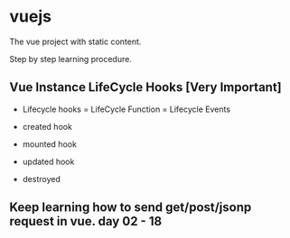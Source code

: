 # vuejs
The vue project with static content. 

Step by step learning procedure. 

## Vue Instance LifeCycle Hooks [Very Important]

- Lifecycle hooks = LifeCycle Function = Lifecycle Events

- created hook

- mounted hook

- updated hook

- destroyed 

## Keep learning how to send get/post/jsonp request in vue. day 02 - 18
